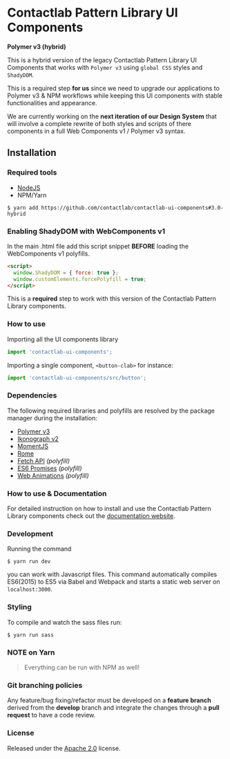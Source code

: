 # Contactlab Pattern Library UI Components
**Polymer v3 (hybrid)**

This is a hybrid version of the legacy Contactlab Pattern Library UI Components that works with ```Polymer v3``` using ```global CSS``` styles and ```ShadyDOM```.

This is a required step **for us** since we need to upgrade our applications to Polymer v3 & NPM workflows while keeping this UI components with stable functionalities and appearance.

We are currently working on the **next iteration of our Design System** that will involve a complete rewrite of both styles and scripts of there components in a full Web Components v1 / Polymer v3 syntax.

<!--[![Build Status](https://travis-ci.org/contactlab/contactlab-ui-components.svg)](https://travis-ci.org/contactlab/contactlab-ui-components)-->

## Installation

### Required tools
- [NodeJS](https://nodejs.org/)
- NPM/Yarn

```
$ yarn add https://github.com/contactlab/contactlab-ui-components#3.0-hybrid
```

### Enabling ShadyDOM with WebComponents v1
In the main .html file add this script snippet **BEFORE** loading the WebComponents v1 polyfills.

```html
<script>
  window.ShadyDOM = { force: true };
  window.customElements.forcePolyfill = true;
</script>
```

This is a **required** step to work with this version of the Contactlab Pattern Library components.

### How to use
Importing all the UI components library
```javascript
import 'contactlab-ui-components';
```

Importing a single component, ```<button-clab>``` for instance:
```javascript
import 'contactlab-ui-components/src/button';
```

### Dependencies
The following required libraries and polyfills are resolved by the package manager during the installation:

- [Polymer v3](https://www.polymer-project.org/)
- [Ikonograph v2](https://github.com/contactlab/ikonograph/releases/tag/v2.0.0)
- [MomentJS](http://momentjs.com/)
- [Rome](https://bevacqua.github.io/rome/)
- [Fetch API](http://github.github.io/fetch/) *(polyfill)*
- [ES6 Promises](https://github.com/stefanpenner/es6-promise) *(polyfill)*
- [Web Animations](https://github.com/web-animations/web-animations-js) *(polyfill)*

### How to use & Documentation

For detailed instruction on how to install and use the Contactlab Pattern Library components check out the [documentation website](https://ux.contactlab.com).

### Development

Running the command

	$ yarn run dev

you can work with Javascript files. This command automatically compiles ES6(2015) to ES5 via Babel and Webpack and starts a static web server on `localhost:3000`.

### Styling

To compile and watch the sass files run:

```
$ yarn run sass
```

<!--### Testing

Start test suites with **web-component-tester**:

	$ yarn test

If you want to see tests on your browser (Chrome):

	$ yarn run test:p-->

### NOTE on Yarn
> Everything can be run with NPM as well!

### Git branching policies
Any feature/bug fixing/refactor must be developed on a **feature branch** derived from the **develop** branch and integrate the changes through a **pull request** to have a code review.

### License
Released under the [Apache 2.0](LICENSE) license.
